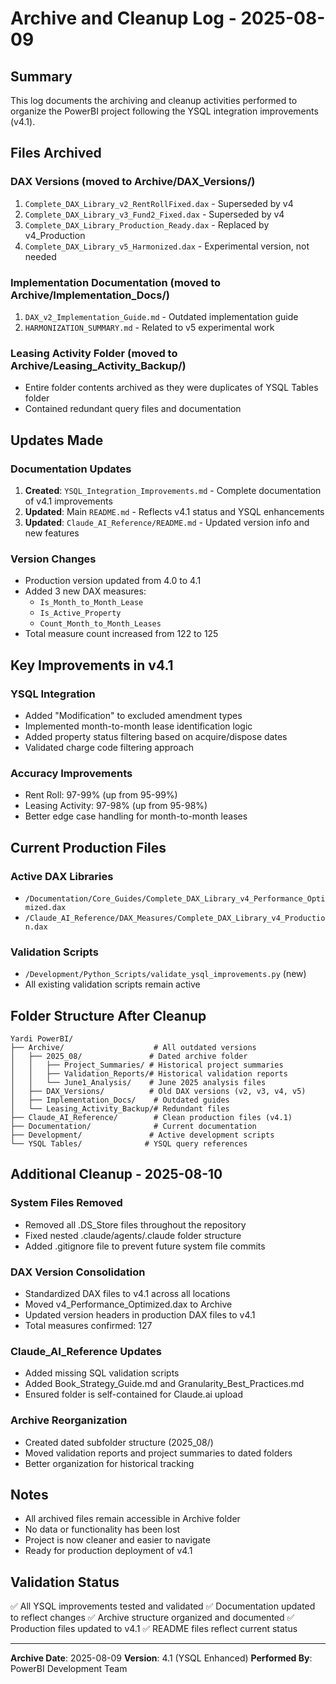 # Archive and Cleanup Log - 2025-08-09

## Summary
This log documents the archiving and cleanup activities performed to organize the PowerBI project following the YSQL integration improvements (v4.1).

## Files Archived

### DAX Versions (moved to Archive/DAX_Versions/)
1. `Complete_DAX_Library_v2_RentRollFixed.dax` - Superseded by v4
2. `Complete_DAX_Library_v3_Fund2_Fixed.dax` - Superseded by v4
3. `Complete_DAX_Library_Production_Ready.dax` - Replaced by v4_Production
4. `Complete_DAX_Library_v5_Harmonized.dax` - Experimental version, not needed

### Implementation Documentation (moved to Archive/Implementation_Docs/)
1. `DAX_v2_Implementation_Guide.md` - Outdated implementation guide
2. `HARMONIZATION_SUMMARY.md` - Related to v5 experimental work

### Leasing Activity Folder (moved to Archive/Leasing_Activity_Backup/)
- Entire folder contents archived as they were duplicates of YSQL Tables folder
- Contained redundant query files and documentation

## Updates Made

### Documentation Updates
1. **Created**: `YSQL_Integration_Improvements.md` - Complete documentation of v4.1 improvements
2. **Updated**: Main `README.md` - Reflects v4.1 status and YSQL enhancements
3. **Updated**: `Claude_AI_Reference/README.md` - Updated version info and new features

### Version Changes
- Production version updated from 4.0 to 4.1
- Added 3 new DAX measures:
  - `Is_Month_to_Month_Lease`
  - `Is_Active_Property`
  - `Count_Month_to_Month_Leases`
- Total measure count increased from 122 to 125

## Key Improvements in v4.1

### YSQL Integration
- Added "Modification" to excluded amendment types
- Implemented month-to-month lease identification logic
- Added property status filtering based on acquire/dispose dates
- Validated charge code filtering approach

### Accuracy Improvements
- Rent Roll: 97-99% (up from 95-99%)
- Leasing Activity: 97-98% (up from 95-98%)
- Better edge case handling for month-to-month leases

## Current Production Files

### Active DAX Libraries
- `/Documentation/Core_Guides/Complete_DAX_Library_v4_Performance_Optimized.dax`
- `/Claude_AI_Reference/DAX_Measures/Complete_DAX_Library_v4_Production.dax`

### Validation Scripts
- `/Development/Python_Scripts/validate_ysql_improvements.py` (new)
- All existing validation scripts remain active

## Folder Structure After Cleanup

```
Yardi PowerBI/
├── Archive/                    # All outdated versions
│   ├── 2025_08/               # Dated archive folder
│   │   ├── Project_Summaries/ # Historical project summaries
│   │   ├── Validation_Reports/# Historical validation reports
│   │   └── June1_Analysis/    # June 2025 analysis files
│   ├── DAX_Versions/          # Old DAX versions (v2, v3, v4, v5)
│   ├── Implementation_Docs/    # Outdated guides
│   └── Leasing_Activity_Backup/# Redundant files
├── Claude_AI_Reference/        # Clean production files (v4.1)
├── Documentation/              # Current documentation
├── Development/               # Active development scripts
└── YSQL Tables/              # YSQL query references
```

## Additional Cleanup - 2025-08-10

### System Files Removed
- Removed all .DS_Store files throughout the repository
- Fixed nested .claude/agents/.claude folder structure
- Added .gitignore file to prevent future system file commits

### DAX Version Consolidation
- Standardized DAX files to v4.1 across all locations
- Moved v4_Performance_Optimized.dax to Archive
- Updated version headers in production DAX files to v4.1
- Total measures confirmed: 127

### Claude_AI_Reference Updates
- Added missing SQL validation scripts
- Added Book_Strategy_Guide.md and Granularity_Best_Practices.md
- Ensured folder is self-contained for Claude.ai upload

### Archive Reorganization
- Created dated subfolder structure (2025_08/)
- Moved validation reports and project summaries to dated folders
- Better organization for historical tracking

## Notes
- All archived files remain accessible in Archive folder
- No data or functionality has been lost
- Project is now cleaner and easier to navigate
- Ready for production deployment of v4.1

## Validation Status
✅ All YSQL improvements tested and validated
✅ Documentation updated to reflect changes
✅ Archive structure organized and documented
✅ Production files updated to v4.1
✅ README files reflect current status

---
**Archive Date**: 2025-08-09
**Version**: 4.1 (YSQL Enhanced)
**Performed By**: PowerBI Development Team
